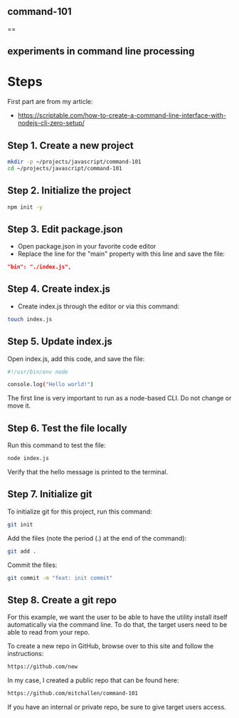 ## command-101
==

experiments in command line processing
--

# Steps 

First part are from my article:

* https://scriptable.com/how-to-create-a-command-line-interface-with-nodejs-cli-zero-setup/

## Step 1. Create a new project

```sh
mkdir -p ~/projects/javascript/command-101
cd ~/projects/javascript/command-101
```

## Step 2. Initialize the project

```sh
npm init -y
```

## Step 3. Edit package.json

* Open package.json in your favorite code editor
* Replace the line for the "main" property with this line and save the file:

```json
"bin": "./index.js",
```

## Step 4. Create index.js
* Create index.js through the editor or via this command:

```sh
touch index.js
```

## Step 5. Update index.js
Open index.js, add this code, and save the file:

```sh
#!/usr/bin/env node

console.log("Hello world!")
```

The first line is very important to run as a node-based CLI.  Do not change or move it.

## Step 6. Test the file locally

Run this command to test the file:

```sh
node index.js
```

Verify that the hello message is printed to the terminal.

## Step 7. Initialize git
To initialize git for this project, run this command:

```sh
git init 
```

Add the files (note the period (.) at the end of the command):

```sh
git add .
```
Commit the files:

```sh
git commit -m "feat: init commit"
```

## Step 8. Create a git repo

For this example, we want the user to be able to have the utility install itself automatically via the command line. To do that, the target users need to be able to read from your repo.  

To create a new repo in GitHub, browse over to this site and follow the instructions:

```sh
https://github.com/new
```

In my case, I created a public repo that can be found here:

```sh
https://github.com/mitchallen/command-101
```

If you have an internal or private repo, be sure to give target users access.